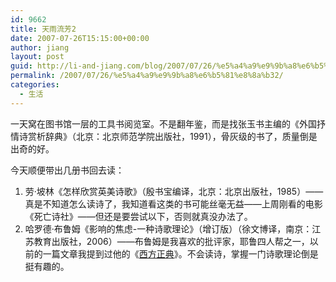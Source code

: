 ```yaml
---
id: 9662
title: 天雨流芳2
date: 2007-07-26T15:15:00+00:00
author: jiang
layout: post
guid: http://li-and-jiang.com/blog/2007/07/26/%e5%a4%a9%e9%9b%a8%e6%b5%81%e8%8a%b32/
permalink: /2007/07/26/%e5%a4%a9%e9%9b%a8%e6%b5%81%e8%8a%b32/
categories:
  - 生活
---
```

一天窝在图书馆一层的工具书阅览室。不是翻年鉴，而是找张玉书主编的《外国抒情诗赏析辞典》（北京：北京师范学院出版社，1991），骨灰级的书了，质量倒是出奇的好。 

今天顺便带出几册书回去读： 

  1. 劳·坡林《怎样欣赏英美诗歌》（殷书宝编译，北京：北京出版社，1985）——真是不知道怎么读诗了，我知道看这类的书可能丝毫无益——上周刚看的电影《死亡诗社》——但还是要尝试以下，否则就真没办法了。 
  2. 哈罗德·布鲁姆《影响的焦虑-一种诗歌理论》（增订版）（徐文博译，南京：江苏教育出版社，2006）——布鲁姆是我喜欢的批评家，耶鲁四人帮之一，以前的一篇文章我提到过他的《[西方正典](http://panshanghu.spaces.live.com/blog/cns!48ff0cb3ca580a89!1004.entry)》。不会读诗，掌握一门诗歌理论倒是挺有趣的。